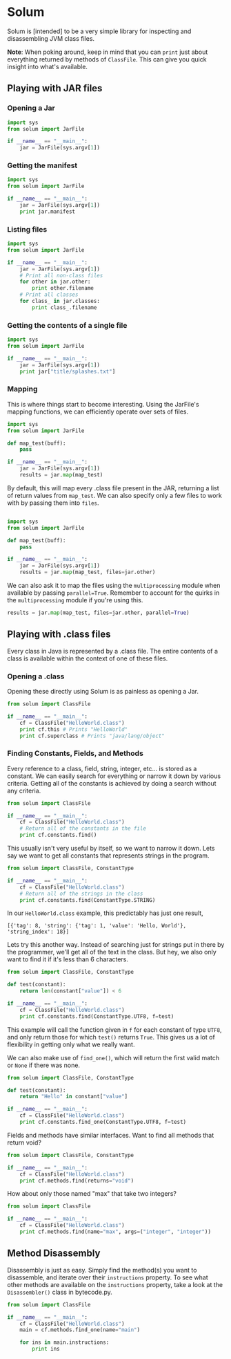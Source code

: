 # Solum
Solum is [intended] to be a very simple library for inspecting and disassembling JVM class files.

**Note**: When poking around, keep in mind that you can `print` just about everything returned by methods of `ClassFile`. This can give you quick insight into what's available.

## Playing with JAR files
### Opening a Jar
```python
import sys
from solum import JarFile

if __name__ == "__main__":
    jar = JarFile(sys.argv[1])
```
### Getting the manifest
```python
import sys
from solum import JarFile

if __name__ == "__main__":
    jar = JarFile(sys.argv[1])
    print jar.manifest
```

### Listing files
```python
import sys
from solum import JarFile

if __name__ == "__main__":
    jar = JarFile(sys.argv[1])
    # Print all non-class files
    for other in jar.other:
        print other.filename
    # Print all classes
    for class_ in jar.classes:
        print class_.filename
```

### Getting the contents of a single file
```python
import sys
from solum import JarFile

if __name__ == "__main__":
    jar = JarFile(sys.argv[1])
    print jar["title/splashes.txt"]
```

### Mapping
This is where things start to become interesting. Using the JarFile's mapping functions, we can efficiently operate over sets of files.

```python
import sys
from solum import JarFile

def map_test(buff):
    pass

if __name__ == "__main__":
    jar = JarFile(sys.argv[1])
    results = jar.map(map_test)
```

By default, this will map every .class file present in the JAR, returning a list of return values from `map_test`. We can also specify only a few files to work with by passing them into `files`.

```python

import sys
from solum import JarFile

def map_test(buff):
    pass

if __name__ == "__main__":
    jar = JarFile(sys.argv[1])
    results = jar.map(map_test, files=jar.other)
```

We can also ask it to map the files using the `multiprocessing` module when available by passing `parallel=True`. Remember to account for the quirks in the `multiprocessing` module if you're using this.

```python
results = jar.map(map_test, files=jar.other, parallel=True)
````

## Playing with .class files
Every class in Java is represented by a .class file. The entire contents of a class is available within  the context of one of these files.

### Opening a .class
Opening these directly using Solum is as painless as opening a Jar.

```python
from solum import ClassFile

if __name__ == "__main__":
    cf = ClassFile("HelloWorld.class")
    print cf.this # Prints "HelloWorld"
    print cf.superclass # Prints "java/lang/object"
```

### Finding Constants, Fields, and Methods
Every reference to a class, field, string, integer, etc... is stored as a constant. We can easily search for everything or narrow it down by various criteria. Getting all of the constants is achieved by doing a search without any criteria.

```python
from solum import ClassFile

if __name__ == "__main__":
    cf = ClassFile("HelloWorld.class")
    # Return all of the constants in the file
    print cf.constants.find()
```

This usually isn't very useful by itself, so we want to narrow it down. Lets say we want to get all constants that represents strings in the program.

```python
from solum import ClassFile, ConstantType

if __name__ == "__main__":
    cf = ClassFile("HelloWorld.class")
    # Return all of the strings in the class
    print cf.constants.find(ConstantType.STRING)
```

In our ```HelloWorld.class``` example, this predictably has just one result,

```
[{'tag': 8, 'string': {'tag': 1, 'value': 'Hello, World'}, 'string_index': 18}]
```

Lets try this another way. Instead of searching just for strings put in there by the programmer, we'll get all of the text in the class. But hey, we also only want to find it if it's less than 6 characters.

```python
from solum import ClassFile, ConstantType

def test(constant):
    return len(constant["value"]) < 6

if __name__ == "__main__":
    cf = ClassFile("HelloWorld.class")
    print cf.constants.find(ConstantType.UTF8, f=test)
```

This example will call the function given in `f` for each constant of type `UTF8`, and only return those for which `test()` returns `True`. This gives us a lot of flexibility in getting only what we really want.

We can also make use of `find_one()`, which will return the first valid match or `None` if there was none.

```python
from solum import ClassFile, ConstantType

def test(constant):
    return "Hello" in constant["value"]

if __name__ == "__main__":
    cf = ClassFile("HelloWorld.class")
    print cf.constants.find_one(ConstantType.UTF8, f=test)
```

Fields and methods have similar interfaces. Want to find all methods that return void?

```python
from solum import ClassFile, ConstantType

if __name__ == "__main__":
    cf = ClassFile("HelloWorld.class")
    print cf.methods.find(returns="void")
```

How about only those named "max" that take two integers?

```python
from solum import ClassFile

if __name__ == "__main__":
    cf = ClassFile("HelloWorld.class")
    print cf.methods.find(name="max", args=("integer", "integer"))
```

## Method Disassembly
Disassembly is just as easy. Simply find the method(s) you want to disassemble, and iterate over their `instructions` property. To see what other methods are available on the `instructions` property, take a look at the `Disassembler()` class in bytecode.py.

```python
from solum import ClassFile

if __name__ == "__main__":
    cf = ClassFile("HelloWorld.class")
    main = cf.methods.find_one(name="main")

    for ins in main.instructions:
        print ins
```

